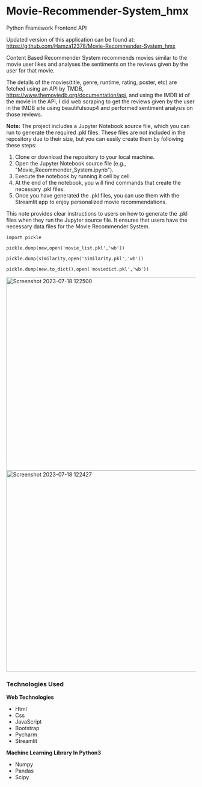 # Movie-Recommender-System_hmx
Python Framework Frontend API

Updated version of this application can be found at: https://github.com/Hamza12378/Movie-Recommender-System_hmx

Content Based Recommender System recommends movies similar to the movie user likes and analyses the sentiments on the reviews given by the user for that movie.

The details of the movies(title, genre, runtime, rating, poster, etc) are fetched using an API by TMDB, https://www.themoviedb.org/documentation/api, and using the IMDB id of the movie in the API, I did web scraping to get the reviews given by the user in the IMDB site using beautifulsoup4 and performed sentiment analysis on those reviews.

**Note:** The project includes a Jupyter Notebook source file, which you can run to generate the required .pkl files. These files are not included in the repository due to their size, but you can easily create them by following these steps:

1. Clone or download the repository to your local machine.
2. Open the Jupyter Notebook source file (e.g., "Movie_Recommender_System.ipynb").
3. Execute the notebook by running it cell by cell.
4. At the end of the notebook, you will find commands that create the necessary .pkl files.
5. Once you have generated the .pkl files, you can use them with the Streamlit app to enjoy personalized movie recommendations.

This note provides clear instructions to users on how to generate the .pkl files when they run the Jupyter source file. It ensures that users have the necessary data files for the Movie Recommender System.



`import pickle`

`pickle.dump(new,open('movie_list.pkl','wb'))`

`pickle.dump(similarity,open('similarity.pkl','wb'))`

`pickle.dump(new.to_dict(),open('moviedict.pkl','wb'))`




<img width="512" alt="Screenshot 2023-07-18 122500" src="https://github.com/Hamza12378/Movie-Recommender-System_hmx/assets/111439617/26d21348-424e-43cf-9b8e-cb6a9b51220a">
<img width="533" alt="Screenshot 2023-07-18 122427" src="https://github.com/Hamza12378/Movie-Recommender-System_hmx/assets/111439617/496d0b19-0a1b-4f4e-894a-d13acbaf8ad1">

### Technologies Used
**Web Technologies**

- Html
- Css
- JavaScript
- Bootstrap
- Pycharm
- Streamlit

**Machine Learning Library In Python3**

- Numpy
- Pandas
- Scipy
